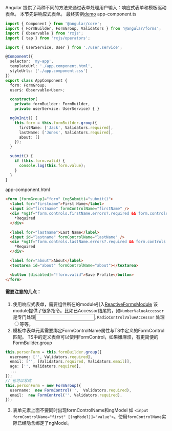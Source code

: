 Angular 提供了两种不同的方法来通过表单处理用户输入：响应式表单和模板驱动表单。
本节先讲响应式表单。
最终实例[demo](https://stackblitz.com/edit/jianshu-async-reactive-form-builder-2?file=src/app/app.component.ts)
app-component.ts
```typescript
import { Component } from '@angular/core';
import { FormBuilder, FormGroup, Validators } from '@angular/forms';
import { Observable } from 'rxjs';
import { tap } from 'rxjs/operators';

import { UserService, User } from './user.service';

@Component({
  selector: 'my-app',
  templateUrl: './app.component.html',
  styleUrls: ['./app.component.css']
})
export class AppComponent {
  form: FormGroup;
  user$: Observable<User>;

  constructor(
    private formBuilder: FormBuilder,
    private userService: UserService) { }

  ngOnInit() {
    this.form = this.formBuilder.group({
      firstName: ['Jack', Validators.required],
      lastName: ['Jones', Validators.required],
      about: []
    });
  }

  submit() {
    if (this.form.valid) {
      console.log(this.form.value);
    }
  }
}

```
app-component.html
```html
<form [formGroup]="form" (ngSubmit)="submit()">
  <label for="firstname">First Name</label>
  <input id="firstname" formControlName="firstName" />
  <div *ngIf="form.controls.firstName.errors?.required && form.controls.firstName.touched" class="error">
    *Required
  </div>

  <label for="lastname">Last Name</label>
  <input id="lastname" formControlName="lastName" />
  <div *ngIf="form.controls.lastName.errors?.required && form.controls.lastName.touched" class="error">
    *Required
  </div>

  <label for="about">About</label>
  <textarea id="about" formControlName="about"></textarea>

  <button [disabled]="!form.valid">Save Profile</button>
</form>
```
#### 需要注意的几点：
1. 使用响应式表单，需要组件所在的module引入[ReactiveFormsModule](https://angular.cn/api/forms/ReactiveFormsModule) 该module提供了很多指令。比如已Accessor结尾的，如`NumberValueAccessor` 是专门处理<input type=number>, `RadioControlValueAccessor` 处理 <input type=radio>等等。
2. 模板中表单元素需要绑定FormControlName属性与TS中定义的FormControl匹配。
TS中的定义表单可以使用FormControl，如果嫌麻烦，有更简便的FormBuilder.group
```typescript
this.personForm = this.formBuilder.group({
  username: ['', Validators.required],
  email: ['', [Validators.required, Validators.email]],
  age: ['', Validators.required],
  ...
});
// 也可以写成
this.personForm = new FormGroup({
  username:  new FormControl('',  Validators.required),
  email:  new FormControl('', Validators.required),
});
```
3. 表单元素上面不要同时出现formControlName和ngModel
如 `<input  formControlName="first" [(ngModel)]="value">`。使用`formControlName`实际已经隐含绑定了ngModel。

